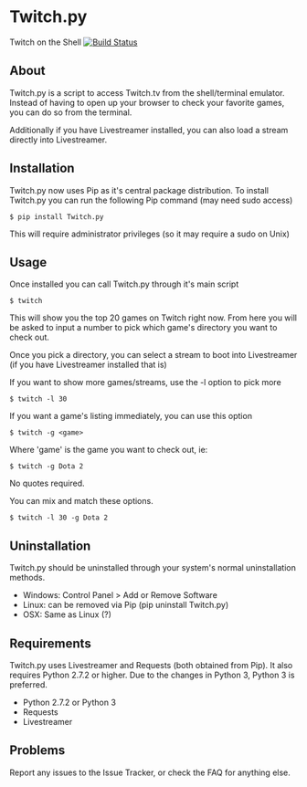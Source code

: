 Twitch.py
=========
Twitch on the Shell
[![Build Status](https://travis-ci.org/leibrockoli/Twitch.py.svg?branch=master)](https://travis-ci.org/leibrockoli/Twitch.py)

About
-----

Twitch.py is a script to access Twitch.tv from the shell/terminal emulator.
Instead of having to open up your browser to check your favorite games, you 
can do so from the terminal.

Additionally if you have Livestreamer installed, you can also load a stream 
directly into Livestreamer.

Installation
------------

Twitch.py now uses Pip as it's central package distribution. To install 
Twitch.py you can run the following Pip command (may need sudo access)

```
$ pip install Twitch.py 
```

This will require administrator privileges (so it may require a sudo on Unix)

Usage
-----

Once installed you can call Twitch.py through it's main script

```
$ twitch
```

This will show you the top 20 games on Twitch right now. From here you will 
be asked to input a number to pick which game's directory you want to check out.

Once you pick a directory, you can select a stream to boot into Livestreamer 
(if you have Livestreamer installed that is)

If you want to show more games/streams, use the -l option to pick more

```
$ twitch -l 30
```

If you want a game's listing immediately, you can use this option

```
$ twitch -g <game>
```

Where 'game' is the game you want to check out, ie:

```
$ twitch -g Dota 2
```

No quotes required.

You can mix and match these options.

```
$ twitch -l 30 -g Dota 2
```

Uninstallation
--------------

Twitch.py should be uninstalled through your system's normal uninstallation 
methods.

* Windows: Control Panel > Add or Remove Software
* Linux: can be removed via Pip (pip uninstall Twitch.py) 
* OSX: Same as Linux (?)

Requirements
------------

Twitch.py uses Livestreamer and Requests (both obtained from Pip). It also 
requires Python 2.7.2 or higher. Due to the changes in Python 3, Python 3 is 
preferred.

* Python 2.7.2 or Python 3
* Requests 
* Livestreamer

Problems
--------

Report any issues to the Issue Tracker, or check the FAQ for anything else.
